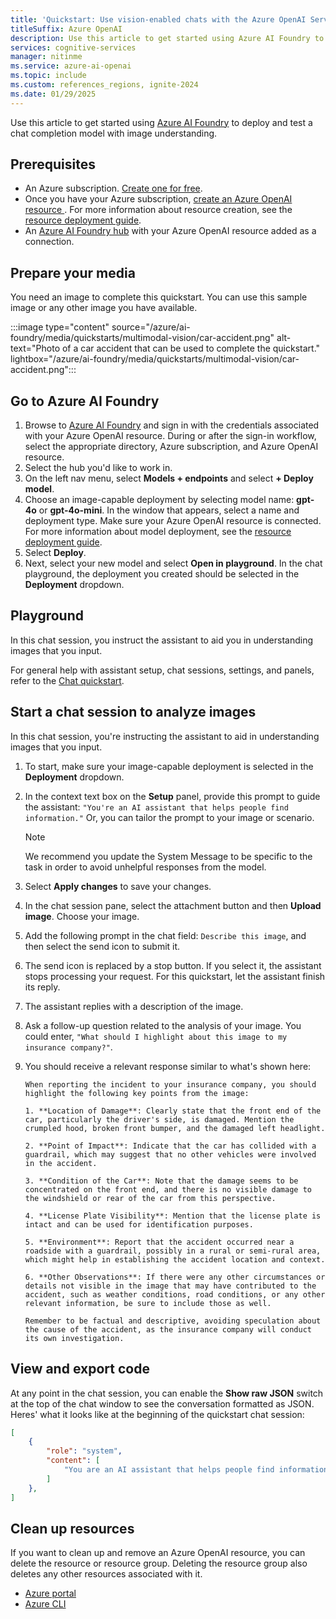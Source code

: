 ```yaml
---
title: 'Quickstart: Use vision-enabled chats with the Azure OpenAI Service'
titleSuffix: Azure OpenAI
description: Use this article to get started using Azure AI Foundry to deploy and use an image-capable model.
services: cognitive-services
manager: nitinme
ms.service: azure-ai-openai
ms.topic: include
ms.custom: references_regions, ignite-2024
ms.date: 01/29/2025
---
```


Use this article to get started using [Azure AI Foundry](https://ai.azure.com) to deploy and test a chat completion model with image understanding. 


## Prerequisites

- An Azure subscription. <a href="https://azure.microsoft.com/free/ai-services" target="_blank">Create one for free</a>.
- Once you have your Azure subscription, <a href="/azure/ai-services/openai/how-to/create-resource?pivots=web-portal"  title="Create an Azure OpenAI resource."  target="_blank">create an Azure OpenAI resource </a>.
 For more information about resource creation, see the [resource deployment guide](/azure/ai-services/openai/how-to/create-resource).
- An [Azure AI Foundry hub](/azure/ai-foundry/how-to/create-azure-ai-resource) with your Azure OpenAI resource added as a connection. 

## Prepare your media

You need an image to complete this quickstart. You can use this sample image or any other image you have available.

:::image type="content" source="/azure/ai-foundry/media/quickstarts/multimodal-vision/car-accident.png" alt-text="Photo of a car accident that can be used to complete the quickstart." lightbox="/azure/ai-foundry/media/quickstarts/multimodal-vision/car-accident.png":::

## Go to Azure AI Foundry

1. Browse to [Azure AI Foundry](https://ai.azure.com/) and sign in with the credentials associated with your Azure OpenAI resource. During or after the sign-in workflow, select the appropriate directory, Azure subscription, and Azure OpenAI resource.
1. Select the hub you'd like to work in.
1. On the left nav menu, select **Models + endpoints** and select **+ Deploy model**.
1. Choose an image-capable deployment by selecting model name: **gpt-4o** or **gpt-4o-mini**. In the window that appears, select a name and deployment type. Make sure your Azure OpenAI resource is connected. For more information about model deployment, see the [resource deployment guide](/azure/ai-services/openai/how-to/create-resource).
1. Select **Deploy**.
1. Next, select your new model and select **Open in playground**. In the chat playground, the deployment you created should be selected in the **Deployment** dropdown.



## Playground

In this chat session, you instruct the assistant to aid you in understanding images that you input.

For general help with assistant setup, chat sessions, settings, and panels, refer to the [Chat quickstart](/azure/ai-services/openai/chatgpt-quickstart?tabs=command-line&pivots=programming-language-studio). 


## Start a chat session to analyze images

In this chat session, you're instructing the assistant to aid in understanding images that you input. 
1. To start, make sure your image-capable deployment is selected in the **Deployment** dropdown.
1. In the context text box on the **Setup** panel, provide this prompt to guide the assistant: `"You're an AI assistant that helps people find information."` Or, you can tailor the prompt to your image or scenario.

   > [!NOTE]
    > We recommend you update the System Message to be specific to the task in order to avoid unhelpful responses from the model.

1. Select **Apply changes** to save your changes. 
1. In the chat session pane, select the attachment button and then **Upload image**. Choose your image.
1. Add the following prompt in the chat field: `Describe this image`, and then select the send icon to submit it.
1. The send icon is replaced by a stop button. If you select it, the assistant stops processing your request. For this quickstart, let the assistant finish its reply.
1. The assistant replies with a description of the image.
1. Ask a follow-up question related to the analysis of your image. You could enter, `"What should I highlight about this image to my insurance company?"`.
1. You should receive a relevant response similar to what's shown here:
    ```
    When reporting the incident to your insurance company, you should highlight the following key points from the image:  
       
    1. **Location of Damage**: Clearly state that the front end of the car, particularly the driver's side, is damaged. Mention the crumpled hood, broken front bumper, and the damaged left headlight.  
       
    2. **Point of Impact**: Indicate that the car has collided with a guardrail, which may suggest that no other vehicles were involved in the accident.  
       
    3. **Condition of the Car**: Note that the damage seems to be concentrated on the front end, and there is no visible damage to the windshield or rear of the car from this perspective.  
       
    4. **License Plate Visibility**: Mention that the license plate is intact and can be used for identification purposes.  
       
    5. **Environment**: Report that the accident occurred near a roadside with a guardrail, possibly in a rural or semi-rural area, which might help in establishing the accident location and context.  
       
    6. **Other Observations**: If there were any other circumstances or details not visible in the image that may have contributed to the accident, such as weather conditions, road conditions, or any other relevant information, be sure to include those as well.  
       
    Remember to be factual and descriptive, avoiding speculation about the cause of the accident, as the insurance company will conduct its own investigation.
    ```
## View and export code

At any point in the chat session, you can enable the **Show raw JSON** switch at the top of the chat window to see the conversation formatted as JSON. Heres' what it looks like at the beginning of the quickstart chat session:

```json
[
	{
		"role": "system",
		"content": [
			"You are an AI assistant that helps people find information."
		]
	},
]
```



## Clean up resources

If you want to clean up and remove an Azure OpenAI resource, you can delete the resource or resource group. Deleting the resource group also deletes any other resources associated with it.

- [Azure portal](../../multi-service-resource.md?pivots=azportal#clean-up-resources)
- [Azure CLI](../../multi-service-resource.md?pivots=azcli#clean-up-resources)


